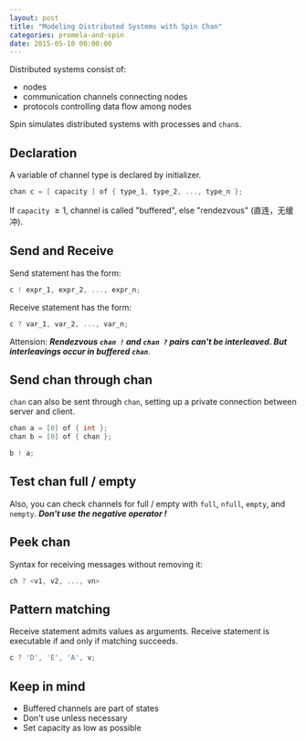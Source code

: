 ```yaml
---
layout: post
title: "Modeling Distributed Systems with Spin Chan"
categories: promela-and-spin
date: 2015-05-10 00:00:00
---
```


Distributed systems consist of:

 - nodes
 - communication channels connecting nodes
 - protocols controlling data flow among nodes

Spin simulates distributed systems with processes and `chan`s.

## Declaration
A variable of channel type is declared by initializer.
```c
chan c = [ capacity ] of { type_1, type_2, ..., type_n };
```
If `capacity` $\ge 1$, channel is called "buffered", else "rendezvous" (直连，无缓冲).

## Send and Receive
Send statement has the form:
```c
c ! expr_1, expr_2, ..., expr_n;
```
Receive statement has the form:
```c
c ? var_1, var_2, ..., var_n;
```
Attension: ***Rendezvous `chan !` and `chan ?` pairs can't be interleaved. But interleavings occur in buffered `chan`***.

## Send chan through chan
`chan` can also be sent through `chan`, setting up a private connection between server and client.
```c
chan a = [0] of { int };
chan b = [0] of { chan };

b ! a;
```

## Test chan full / empty
Also, you can check channels for full / empty with `full`, `nfull`, `empty`, and `nempty`. ***Don't use the negative operator !***

## Peek chan
Syntax for receiving messages without removing it:
```c
ch ? <v1, v2, ..., vn>
```

## Pattern matching
Receive statement admits values as arguments. Receive statement is executable if and only if matching succeeds.
```c
c ? 'D', 'E', 'A', v;
```

## Keep in mind

 - Buffered channels are part of states
 - Don't use unless necessary
 - Set capacity as low as possible